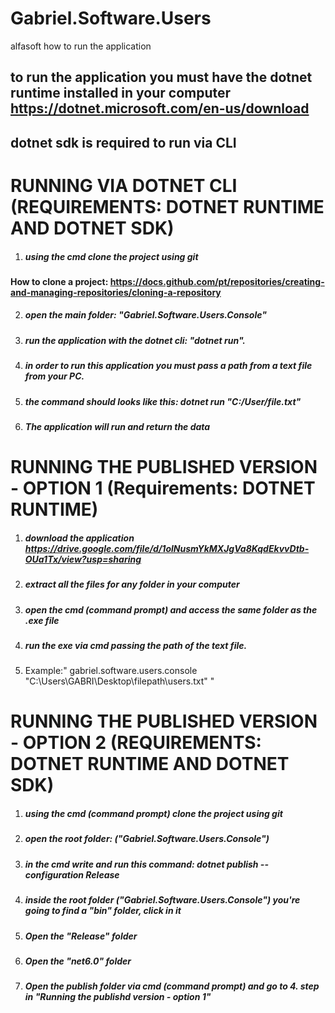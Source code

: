 # Gabriel.Software.Users
alfasoft
how to run the application
## to run the application you must have the dotnet runtime installed in your computer https://dotnet.microsoft.com/en-us/download
## dotnet sdk is required to run via CLI 

# RUNNING VIA DOTNET CLI (REQUIREMENTS: DOTNET RUNTIME AND DOTNET SDK)
1. ##### using the cmd clone the project using git
#### How to clone a project: https://docs.github.com/pt/repositories/creating-and-managing-repositories/cloning-a-repository
2. ##### open the main folder: "Gabriel.Software.Users.Console"
3. ##### run the application with the dotnet cli: "dotnet run".
4. ##### in order to run this application you must pass a path from a text file from your PC.
5. ##### the command should looks like this: dotnet run "C:/User/file.txt" 
6. ##### The application will run and return the data







# RUNNING THE PUBLISHED VERSION - OPTION 1 (Requirements: DOTNET RUNTIME)
1. ##### download the application https://drive.google.com/file/d/1olNusmYkMXJgVa8KqdEkvvDtb-OUa1Tx/view?usp=sharing
2. ##### extract all the files for any folder in your computer
3. ##### open the cmd (command prompt) and access the same folder as the .exe file 
4. ##### run the exe via cmd passing the path of the text file.
5. Example:" gabriel.software.users.console "C:\Users\GABRI\Desktop\filepath\users.txt"  "


# RUNNING THE PUBLISHED VERSION - OPTION 2 (REQUIREMENTS: DOTNET RUNTIME AND DOTNET SDK)
1. ##### using the cmd (command prompt) clone the project using git
2. ##### open the root folder: ("Gabriel.Software.Users.Console")
3. ##### in the cmd write and run this command: dotnet publish --configuration Release
4. ##### inside the root folder ("Gabriel.Software.Users.Console") you're going to find a "bin" folder, click in it
5. ##### Open the "Release" folder
6. ##### Open the "net6.0" folder
7. ##### Open the publish folder via cmd (command prompt) and go to 4. step in "Running the publishd version - option 1"

